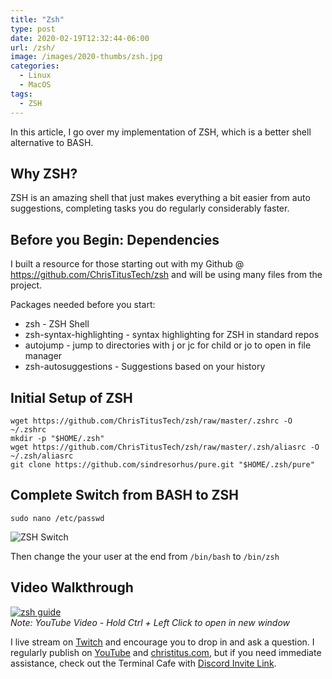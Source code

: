 ```yaml
---
title: "Zsh"
type: post
date: 2020-02-19T12:32:44-06:00
url: /zsh/
image: /images/2020-thumbs/zsh.jpg
categories:
  - Linux
  - MacOS
tags:
  - ZSH
---
```

In this article, I go over my implementation of ZSH, which is a better shell alternative to BASH.
<!--more-->
## Why ZSH?
ZSH is an amazing shell that just makes everything a bit easier from auto suggestions, completing tasks you do regularly considerably faster.

## Before you Begin: Dependencies
I built a resource for those starting out with my Github @ https://github.com/ChrisTitusTech/zsh and will be using many files from the project. 

Packages needed before you start:
  - zsh - ZSH Shell
  - zsh-syntax-highlighting - syntax highlighting for ZSH in standard repos
  - autojump - jump to directories with j or jc for child or jo to open in file manager
  - zsh-autosuggestions - Suggestions based on your history

## Initial Setup of ZSH
```
wget https://github.com/ChrisTitusTech/zsh/raw/master/.zshrc -O ~/.zshrc
mkdir -p "$HOME/.zsh"
wget https://github.com/ChrisTitusTech/zsh/raw/master/.zsh/aliasrc -O ~/.zsh/aliasrc
git clone https://github.com/sindresorhus/pure.git "$HOME/.zsh/pure"
```

## Complete Switch from BASH to ZSH
`sudo nano /etc/passwd`

![ZSH Switch](/images/2020/zsh-passwd.png)

Then change the your user at the end from `/bin/bash` to `/bin/zsh`

## Video Walkthrough
[![zsh guide](https://img.youtube.com/vi/gGmBUfMaWMU/0.jpg)](https://www.youtube.com/watch?v=gGmBUfMaWMU)  
_Note: YouTube Video - Hold Ctrl + Left Click to open in new window_

I live stream on [Twitch][1] and encourage you to drop in and ask a question. I regularly publish on [YouTube][2] and [christitus.com][3], but if you need immediate assistance, check out the Terminal Cafe with [Discord Invite Link][4].

 [1]: https://twitch.tv/christitustech
 [2]: https://www.youtube.com/c/ChrisTitusTech
 [3]: https://christitus.com/
 [4]: https://christitus.com/discord
